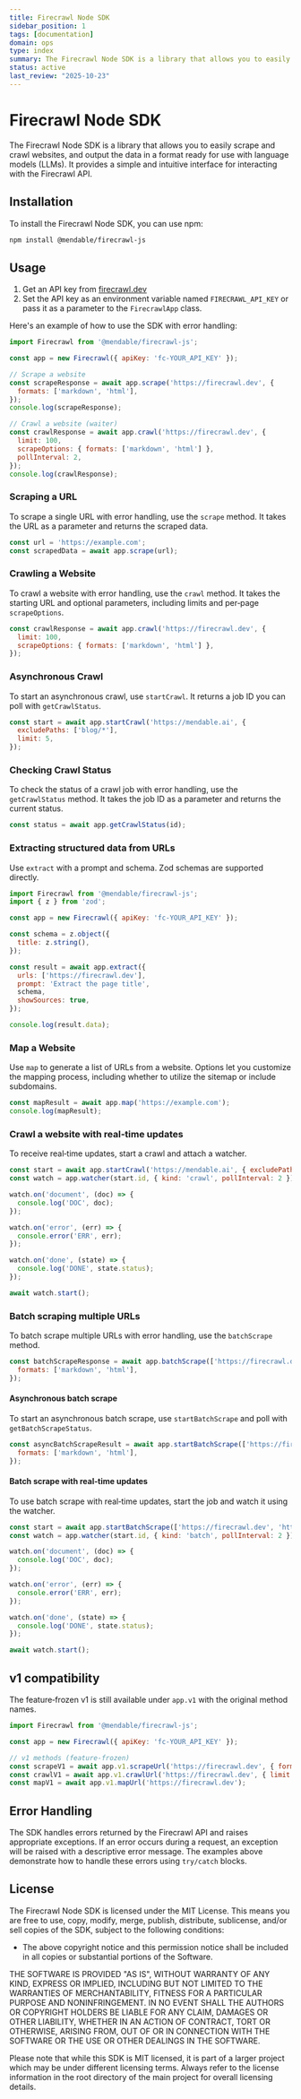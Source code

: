 ```yaml
---
title: Firecrawl Node SDK
sidebar_position: 1
tags: [documentation]
domain: ops
type: index
summary: The Firecrawl Node SDK is a library that allows you to easily scrape and crawl websites, and output the data in a format ready for use with language m...
status: active
last_review: "2025-10-23"
---
```


# Firecrawl Node SDK

The Firecrawl Node SDK is a library that allows you to easily scrape and crawl websites, and output the data in a format ready for use with language models (LLMs). It provides a simple and intuitive interface for interacting with the Firecrawl API.

## Installation

To install the Firecrawl Node SDK, you can use npm:

```bash
npm install @mendable/firecrawl-js
```

## Usage

1. Get an API key from [firecrawl.dev](https://firecrawl.dev)
2. Set the API key as an environment variable named `FIRECRAWL_API_KEY` or pass it as a parameter to the `FirecrawlApp` class.

Here's an example of how to use the SDK with error handling:

```js
import Firecrawl from '@mendable/firecrawl-js';

const app = new Firecrawl({ apiKey: 'fc-YOUR_API_KEY' });

// Scrape a website
const scrapeResponse = await app.scrape('https://firecrawl.dev', {
  formats: ['markdown', 'html'],
});
console.log(scrapeResponse);

// Crawl a website (waiter)
const crawlResponse = await app.crawl('https://firecrawl.dev', {
  limit: 100,
  scrapeOptions: { formats: ['markdown', 'html'] },
  pollInterval: 2,
});
console.log(crawlResponse);
```

### Scraping a URL

To scrape a single URL with error handling, use the `scrape` method. It takes the URL as a parameter and returns the scraped data.

```js
const url = 'https://example.com';
const scrapedData = await app.scrape(url);
```

### Crawling a Website

To crawl a website with error handling, use the `crawl` method. It takes the starting URL and optional parameters, including limits and per‑page `scrapeOptions`.

```js
const crawlResponse = await app.crawl('https://firecrawl.dev', {
  limit: 100,
  scrapeOptions: { formats: ['markdown', 'html'] },
});
```


### Asynchronous Crawl

To start an asynchronous crawl, use `startCrawl`. It returns a job ID you can poll with `getCrawlStatus`.

```js
const start = await app.startCrawl('https://mendable.ai', {
  excludePaths: ['blog/*'],
  limit: 5,
});
```

### Checking Crawl Status

To check the status of a crawl job with error handling, use the `getCrawlStatus` method. It takes the job ID as a parameter and returns the current status.

```js
const status = await app.getCrawlStatus(id);
```

### Extracting structured data from URLs

Use `extract` with a prompt and schema. Zod schemas are supported directly.

```js
import Firecrawl from '@mendable/firecrawl-js';
import { z } from 'zod';

const app = new Firecrawl({ apiKey: 'fc-YOUR_API_KEY' });

const schema = z.object({
  title: z.string(),
});

const result = await app.extract({
  urls: ['https://firecrawl.dev'],
  prompt: 'Extract the page title',
  schema,
  showSources: true,
});

console.log(result.data);
```

### Map a Website

Use `map` to generate a list of URLs from a website. Options let you customize the mapping process, including whether to utilize the sitemap or include subdomains.

```js
const mapResult = await app.map('https://example.com');
console.log(mapResult);
```

### Crawl a website with real‑time updates

To receive real‑time updates, start a crawl and attach a watcher.

```js
const start = await app.startCrawl('https://mendable.ai', { excludePaths: ['blog/*'], limit: 5 });
const watch = app.watcher(start.id, { kind: 'crawl', pollInterval: 2 });

watch.on('document', (doc) => {
  console.log('DOC', doc);
});

watch.on('error', (err) => {
  console.error('ERR', err);
});

watch.on('done', (state) => {
  console.log('DONE', state.status);
});

await watch.start();
```

### Batch scraping multiple URLs

To batch scrape multiple URLs with error handling, use the `batchScrape` method.

```js
const batchScrapeResponse = await app.batchScrape(['https://firecrawl.dev', 'https://mendable.ai'], {
  formats: ['markdown', 'html'],
});
```


#### Asynchronous batch scrape

To start an asynchronous batch scrape, use `startBatchScrape` and poll with `getBatchScrapeStatus`.

```js
const asyncBatchScrapeResult = await app.startBatchScrape(['https://firecrawl.dev', 'https://mendable.ai'], {
  formats: ['markdown', 'html'],
});
```

#### Batch scrape with real‑time updates

To use batch scrape with real‑time updates, start the job and watch it using the watcher.

```js
const start = await app.startBatchScrape(['https://firecrawl.dev', 'https://mendable.ai'], { formats: ['markdown', 'html'] });
const watch = app.watcher(start.id, { kind: 'batch', pollInterval: 2 });

watch.on('document', (doc) => {
  console.log('DOC', doc);
});

watch.on('error', (err) => {
  console.error('ERR', err);
});

watch.on('done', (state) => {
  console.log('DONE', state.status);
});

await watch.start();
```

## v1 compatibility

The feature‑frozen v1 is still available under `app.v1` with the original method names.

```js
import Firecrawl from '@mendable/firecrawl-js';

const app = new Firecrawl({ apiKey: 'fc-YOUR_API_KEY' });

// v1 methods (feature‑frozen)
const scrapeV1 = await app.v1.scrapeUrl('https://firecrawl.dev', { formats: ['markdown', 'html'] });
const crawlV1 = await app.v1.crawlUrl('https://firecrawl.dev', { limit: 100 });
const mapV1 = await app.v1.mapUrl('https://firecrawl.dev');
```

## Error Handling

The SDK handles errors returned by the Firecrawl API and raises appropriate exceptions. If an error occurs during a request, an exception will be raised with a descriptive error message. The examples above demonstrate how to handle these errors using `try/catch` blocks.

## License

The Firecrawl Node SDK is licensed under the MIT License. This means you are free to use, copy, modify, merge, publish, distribute, sublicense, and/or sell copies of the SDK, subject to the following conditions:

- The above copyright notice and this permission notice shall be included in all copies or substantial portions of the Software.

THE SOFTWARE IS PROVIDED "AS IS", WITHOUT WARRANTY OF ANY KIND, EXPRESS OR IMPLIED, INCLUDING BUT NOT LIMITED TO THE WARRANTIES OF MERCHANTABILITY, FITNESS FOR A PARTICULAR PURPOSE AND NONINFRINGEMENT. IN NO EVENT SHALL THE AUTHORS OR COPYRIGHT HOLDERS BE LIABLE FOR ANY CLAIM, DAMAGES OR OTHER LIABILITY, WHETHER IN AN ACTION OF CONTRACT, TORT OR OTHERWISE, ARISING FROM, OUT OF OR IN CONNECTION WITH THE SOFTWARE OR THE USE OR OTHER DEALINGS IN THE SOFTWARE.

Please note that while this SDK is MIT licensed, it is part of a larger project which may be under different licensing terms. Always refer to the license information in the root directory of the main project for overall licensing details.
